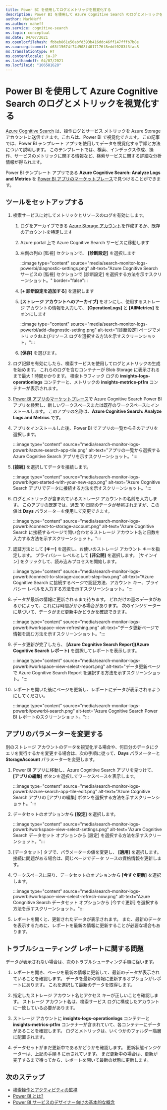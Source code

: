 ```yaml
---
title: Power BI を使用してログとメトリックを視覚化する
description: Power BI を使用して Azure Cognitive Search のログとメトリックを視覚化します。
author: MarkHeff
ms.author: maheff
ms.service: cognitive-search
ms.topic: conceptual
ms.date: 04/07/2021
ms.openlocfilehash: fbbeb861e50abfd393b416ddc46ff147fffb7b8e
ms.sourcegitcommit: d63f15674f74d908f4017176f8eddf0283f3fac8
ms.translationtype: HT
ms.contentlocale: ja-JP
ms.lasthandoff: 04/07/2021
ms.locfileid: "106581628"
---
```

# <a name="visualize-azure-cognitive-search-logs-and-metrics-with-power-bi"></a>Power BI を使用して Azure Cognitive Search のログとメトリックを視覚化する

[Azure Cognitive Search](./search-what-is-azure-search.md) は、操作ログとサービス メトリックを Azure Storage アカウントに送信できます。これらは、Power BI で視覚化できます。 この記事では、Power BI テンプレート アプリを使用してデータを視覚化する手順と方法について説明します。 このテンプレートでは、検索、インデックス作成、操作、サービスのメトリックに関する情報など、検索サービスに関する詳細な分析情報が得られます。

Power BI テンプレート アプリである **Azure Cognitive Search: Analyze Logs and Metrics** を [Power BI アプリのマーケットプレース](https://appsource.microsoft.com/marketplace/apps)で見つけることができます。

## <a name="set-up-the-app"></a>ツールをセットアップする

1. 検索サービスに対してメトリックとリソースのログを有効にします。

    1. ログをアーカイブできる [Azure Storage アカウント](../storage/common/storage-account-create.md)を作成するか、既存のアカウントを特定します
    1. Azure portal 上で Azure Cognitive Search サービスに移動します
    1. 左側の列の [監視] セクションで、 **[診断設定]** を選択します

        :::image type="content" source="media/search-monitor-logs-powerbi/diagnostic-settings.png" alt-text="Azure Cognitive Search サービスの [監視] セクションで [診断設定] を選択する方法を示すスクリーンショット。" border="false":::

    1. **[+ 診断設定を追加する]** を選択します
    1. **[ストレージ アカウントへのアーカイブ]** をオンにし、使用するストレージ アカウントの情報を入力して、 **[OperationLogs]** と **[AllMetrics]** をオンにします

        :::image type="content" source="media/search-monitor-logs-powerbi/add-diagnostic-setting.png" alt-text="[診断設定] ページでメトリックおよびリソース ログを選択する方法を示すスクリーンショット。":::
    1. **[保存]** を選びます。

1. ログ記録を有効にしたら、検索サービスを使用してログとメトリックの生成を始めます。 これらのログを含むコンテナーが Blob Storage に表示されるまで最大 1 時間かかります。 検索トラフィック ログの **insights-logs-operationlogs** コンテナーと、メトリックの **insights-metrics-pt1m** コンテナーが表示されます。

1. [Power BI アプリのマーケットプレース](https://appsource.microsoft.com/marketplace/apps)で Azure Cognitive Search Power BI アプリを検索し、新しいワークスペースまたは既存のワークスペースにインストールします。 このアプリの名称は、**Azure Cognitive Search: Analyze Logs and Metrics** です。

1. アプリをインストールした後、Power BI でアプリの一覧からそのアプリを選択します。

    :::image type="content" source="media/search-monitor-logs-powerbi/azure-search-app-tile.png" alt-text="アプリの一覧から選択する Azure Cognitive Search アプリを示すスクリーンショット。":::

1. **[接続]** を選択してデータを接続します。

    :::image type="content" source="media/search-monitor-logs-powerbi/get-started-with-your-new-app.png" alt-text="Azure Cognitive Search アプリでデータに接続する方法を示すスクリーンショット。":::

1. ログとメトリックが含まれているストレージ アカウントの名前を入力します。 このアプリの既定では、過去 10 日間のデータが参照されますが、この値は **Days** パラメーターを使用して変更できます。

    :::image type="content" source="media/search-monitor-logs-powerbi/connect-to-storage-account.png" alt-text="Azure Cognitive Search に接続するページで問い合わせるストレージ アカウント名と日数を入力する方法を示すスクリーンショット。":::

1. 認証方法として **[キー]** を選択し、お使いのストレージ アカウント キーを指定します。 プライバシー レベルとして **[非公開]** を選択します。 [サインイン] をクリックして、読み込みプロセスを開始します。

    :::image type="content" source="media/search-monitor-logs-powerbi/connect-to-storage-account-step-two.png" alt-text="Azure Cognitive Search に接続するページで認証方法、アカウント キー、プライバシー レベルを入力する方法を示すスクリーンショット。":::

1. データが最新の情報に更新されるまで待ちます。 どれだけの量のデータがあるかによって、これには時間がかかる場合があります。 次のインジケーターに基づいて、データがまだ更新中かどうかを確認できます。

    :::image type="content" source="media/search-monitor-logs-powerbi/workspace-view-refreshing.png" alt-text="データ更新ページで情報を読む方法を示すスクリーンショット。":::

1. データ更新が完了したら、 **[Azure Cognitive Search Report]\(Azure Cognitive Search レポート\)** を選択してレポートを表示します。

    :::image type="content" source="media/search-monitor-logs-powerbi/workspace-view-select-report.png" alt-text="データ更新ページで Azure Cognitive Search Report を選択する方法を示すスクリーンショット。":::

1. レポートを開いた後にページを更新し、レポートにデータが表示されるようにしてください。

    :::image type="content" source="media/search-monitor-logs-powerbi/powerbi-search.png" alt-text="Azure Cognitive Search Power BI レポートのスクリーンショット。":::

## <a name="modify-app-parameters"></a>アプリのパラメーターを変更する

別のストレージ アカウントのデータを視覚化する場合や、何日分のデータにクエリを実行するかを変更する場合は、次の手順に従って、**Days** パラメーターと **StorageAccount** パラメーターを変更します。

1. Power BI アプリに移動し、Azure Cognitive Search アプリを見つけて、 **[アプリの編集]** ボタンを選択してワークスペースを表示します。

    :::image type="content" source="media/search-monitor-logs-powerbi/azure-search-app-tile-edit.png" alt-text="Azure Cognitive Search アプリの [アプリの編集] ボタンを選択する方法を示すスクリーンショット。":::

1. データセットのオプションから **[設定]** を選択します。

    :::image type="content" source="media/search-monitor-logs-powerbi/workspace-view-select-settings.png" alt-text="Azure Cognitive Search データセット オプションから [設定] を選択する方法を示すスクリーンショット。":::

1. [データセット] タブで、パラメーターの値を変更し、 **[適用]** を選択します。 接続に問題がある場合は、同じページでデータ ソースの資格情報を更新します。

1. ワークスペースに戻り、データセットのオプションから **[今すぐ更新]** を選択します。

    :::image type="content" source="media/search-monitor-logs-powerbi/workspace-view-select-refresh-now.png" alt-text="Azure Congnitive Search データセット オプションから [今すぐ更新] を選択する方法を示すスクリーンショット。":::

1. レポートを開くと、更新されたデータが表示されます。 また、最新のデータを表示するために、レポートを最新の情報に更新することが必要な場合もあります。

## <a name="troubleshooting-report-issues"></a>トラブルシューティング レポートに関する問題

データが表示されない場合は、次のトラブルシューティング手順に従います。

1. レポートを開き、ページを最新の情報に更新して、最新のデータが表示されていることを確認します。 データを最新の情報に更新するオプションがレポートにあります。 これを選択して最新のデータを取得します。

1. 指定したストレージ アカウント名とアクセス キーが正しいことを確認します。 ストレージ アカウント名は、検索サービス ログに構成したアカウントに一致している必要があります。

1. ストレージ アカウントに **insights-logs-operationlogs** コンテナーと **insights-metrics-pt1m** コンテナーが含まれていて、各コンテナーにデータがあることを確認します。 ログとメトリックは、いくつかのフォルダー階層に配置されます。

1. データセットがまだ更新中であるかどうかを確認します。 更新状態インジケーターは、上記の手順 8 に示されています。 まだ更新中の場合は、更新が完了するまで待ってから、レポートを開いて最新の状態に更新します。

## <a name="next-steps"></a>次のステップ

+ [検索操作とアクティビティの監視](search-monitor-usage.md)
+ [Power BI とは?](/power-bi/fundamentals/power-bi-overview)
+ [Power BI サービスのデザイナー向けの基本的な概念](/power-bi/service-basic-concepts)